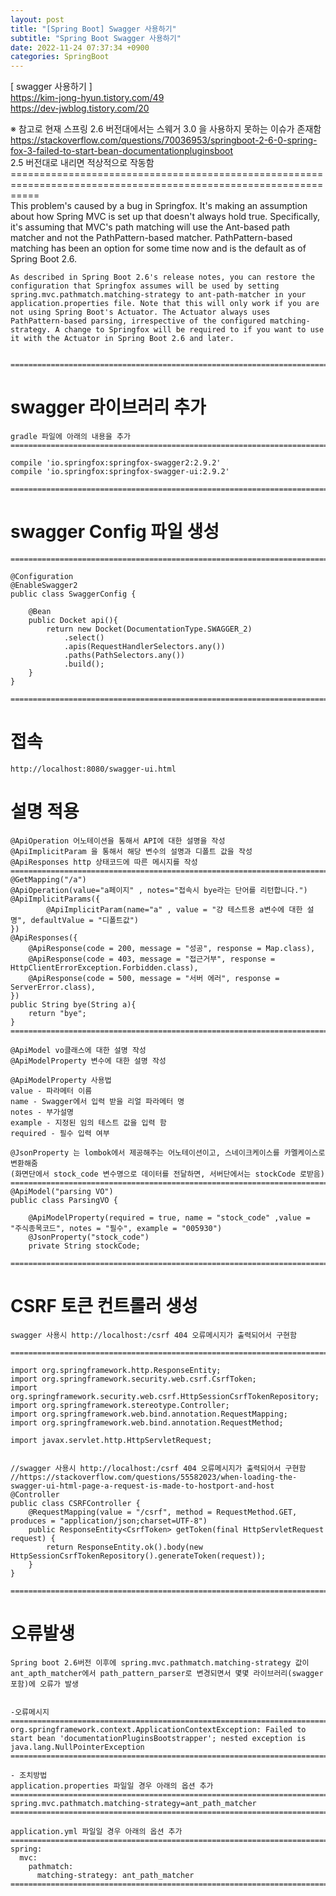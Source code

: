 ```yaml
---  
layout: post  
title: "[Spring Boot] Swagger 사용하기"  
subtitle: "Spring Boot Swagger 사용하기"  
date: 2022-11-24 07:37:34 +0900  
categories: SpringBoot  
---  
```

[ swagger 사용하기 ]  
https://kim-jong-hyun.tistory.com/49  
https://dev-jwblog.tistory.com/20  
  
※ 참고로 현재 스프링 2.6 버전대에서는 스웨거 3.0 을 사용하지 못하는 이슈가 존재함  
	https://stackoverflow.com/questions/70036953/springboot-2-6-0-spring-fox-3-failed-to-start-bean-documentationpluginsboot  
	2.5 버전대로 내리면 적상적으로 작동함  
	=================================================================================================================  
	This problem's caused by a bug in Springfox. It's making an assumption about how Spring MVC is set up that doesn't always hold true. Specifically, it's assuming that MVC's path matching will use the Ant-based path matcher and not the PathPattern-based matcher. PathPattern-based matching has been an option for some time now and is the default as of Spring Boot 2.6.  
  
	As described in Spring Boot 2.6's release notes, you can restore the configuration that Springfox assumes will be used by setting spring.mvc.pathmatch.matching-strategy to ant-path-matcher in your application.properties file. Note that this will only work if you are not using Spring Boot's Actuator. The Actuator always uses PathPattern-based parsing, irrespective of the configured matching-strategy. A change to Springfox will be required to if you want to use it with the Actuator in Spring Boot 2.6 and later.	  
	  
	  
	=================================================================================================================  
  
  
# swagger 라이브러리 추가  
	  
	gradle 파일에 아래의 내용을 추가  
	=================================================================================================================  
      
	compile 'io.springfox:springfox-swagger2:2.9.2'  
    compile 'io.springfox:springfox-swagger-ui:2.9.2'  
  
	=================================================================================================================  
  
# swagger Config 파일 생성  
	=================================================================================================================  
  
	@Configuration  
	@EnableSwagger2  
	public class SwaggerConfig {  
  
		@Bean  
		public Docket api(){  
			return new Docket(DocumentationType.SWAGGER_2)  
				.select()  
				.apis(RequestHandlerSelectors.any())  
				.paths(PathSelectors.any())  
				.build();  
		}  
	}  
  
	=================================================================================================================  
  
  
# 접속  
	http://localhost:8080/swagger-ui.html  
  
  
# 설명 적용  
  
	@ApiOperation 어노테이션을 통해서 API에 대한 설명을 작성  
	@ApiImplicitParam 을 통해서 해당 변수의 설명과 디폴트 값을 작성  
	@ApiResponses http 상태코드에 따른 메시지를 작성  
	=================================================================================================================  
    @GetMapping("/a")  
    @ApiOperation(value="a페이지" , notes="접속시 bye라는 단어를 리턴합니다.")  
    @ApiImplicitParams({  
            @ApiImplicitParam(name="a" , value = "걍 테스트용 a변수에 대한 설명", defaultValue = "디폴트값")  
    })  
	@ApiResponses({  
		@ApiResponse(code = 200, message = "성공", response = Map.class),  
		@ApiResponse(code = 403, message = "접근거부", response = HttpClientErrorException.Forbidden.class),  
		@ApiResponse(code = 500, message = "서버 에러", response = ServerError.class),  
    })  
    public String bye(String a){  
        return "bye";  
    }  
	=================================================================================================================  
  
	@ApiModel vo클래스에 대한 설명 작성  
	@ApiModelProperty 변수에 대한 설명 작성  
  
	@ApiModelProperty 사용법  
	value - 파라메터 이름  
	name - Swagger에서 입력 받을 리얼 파라메터 명  
	notes - 부가설명  
	example - 지정된 임의 테스트 값을 입력 함  
	required - 필수 입력 여부  
  
	@JsonProperty 는 lombok에서 제공해주는 어노테이션이고, 스네이크케이스를 카멜케이스로 변환해줌  
	(화면단에서 stock_code 변수명으로 데이터를 전달하면, 서버단에서는 stockCode 로받음)  
	=================================================================================================================  
	@ApiModel("parsing VO")  
	public class ParsingVO {  
  
		@ApiModelProperty(required = true, name = "stock_code" ,value = "주식종목코드", notes = "필수", example = "005930")  
		@JsonProperty("stock_code")  
		private String stockCode;  
  
	=================================================================================================================  
  
  
# CSRF 토큰 컨트롤러 생성  
  
	swagger 사용시 http://localhost:/csrf 404 오류메시지가 출력되어서 구현함  
  
	=================================================================================================================  
  
	import org.springframework.http.ResponseEntity;  
	import org.springframework.security.web.csrf.CsrfToken;  
	import org.springframework.security.web.csrf.HttpSessionCsrfTokenRepository;  
	import org.springframework.stereotype.Controller;  
	import org.springframework.web.bind.annotation.RequestMapping;  
	import org.springframework.web.bind.annotation.RequestMethod;  
  
	import javax.servlet.http.HttpServletRequest;  
  
  
	//swagger 사용시 http://localhost:/csrf 404 오류메시지가 출력되어서 구현함  
	//https://stackoverflow.com/questions/55582023/when-loading-the-swagger-ui-html-page-a-request-is-made-to-hostport-and-host  
	@Controller  
	public class CSRFController {  
		@RequestMapping(value = "/csrf", method = RequestMethod.GET, produces = "application/json;charset=UTF-8")  
		public ResponseEntity<CsrfToken> getToken(final HttpServletRequest request) {  
			return ResponseEntity.ok().body(new HttpSessionCsrfTokenRepository().generateToken(request));  
		}  
	}  
  
	=================================================================================================================  
  
  
# 오류발생  
  
	Spring boot 2.6버전 이후에 spring.mvc.pathmatch.matching-strategy 값이 ant_apth_matcher에서 path_pattern_parser로 변경되면서 몇몇 라이브러리(swagger포함)에 오류가 발생  
	  
  
	-오류메시지  
	=================================================================================================================  
	org.springframework.context.ApplicationContextException: Failed to start bean 'documentationPluginsBootstrapper'; nested exception is java.lang.NullPointerException  
	=================================================================================================================  
	  
	- 조치방법  
	application.properties 파일일 경우 아래의 옵션 추가  
	=================================================================================================================  
	spring.mvc.pathmatch.matching-strategy=ant_path_matcher  
	=================================================================================================================  
  
	application.yml 파일일 경우 아래의 옵션 추가  
	=================================================================================================================  
	spring:  
	  mvc:  
		pathmatch:  
		  matching-strategy: ant_path_matcher  
	=================================================================================================================  
